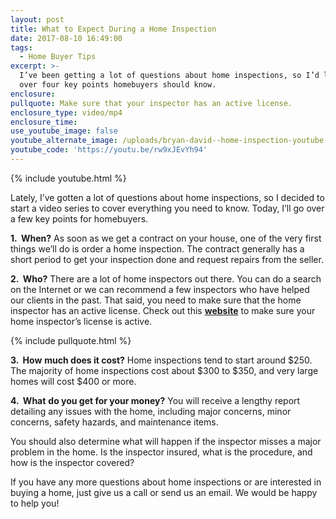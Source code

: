 ```yaml
---
layout: post
title: What to Expect During a Home Inspection
date: 2017-08-10 16:49:00
tags:
  - Home Buyer Tips
excerpt: >-
  I’ve been getting a lot of questions about home inspections, so I’d like to go
  over four key points homebuyers should know.
enclosure:
pullquote: Make sure that your inspector has an active license.
enclosure_type: video/mp4
enclosure_time:
use_youtube_image: false
youtube_alternate_image: /uploads/bryan-david--home-inspection-youtube.jpg
youtube_code: 'https://youtu.be/rw9xJEvYh94'
---
```



{% include youtube.html %}

Lately, I’ve gotten a lot of questions about home inspections, so I decided to start a video series to cover everything you need to know. Today, I’ll go over a few key points for homebuyers.

**1. &nbsp;When?** As soon as we get a contract on your house, one of the very first things we’ll do is order a home inspection. The contract generally has a short period to get your inspection done and request repairs from the seller.

**2. &nbsp;Who?** There are a lot of home inspectors out there. You can do a search on the Internet or we can recommend a few inspectors who have helped our clients in the past. That said, you need to make sure that the home inspector has an active license. Check out this **[website](http://www.mrec.state.ms.us/)** to make sure your home inspector’s license is active.

{% include pullquote.html %}

**3. &nbsp;How** **much does it cost?** Home inspections tend to start around $250. The majority of home inspections cost about $300 to $350, and very large homes will cost $400 or more.

**4. &nbsp;What** **do you get for your money?** You will receive a lengthy report detailing any issues with the home, including major concerns, minor concerns, safety hazards, and maintenance items.

You should also determine what will happen if the inspector misses a major problem in the home. Is the inspector insured, what is the procedure, and how is the inspector covered?

If you have any more questions about home inspections or are interested in buying a home, just give us a call or send us an email. We would be happy to help you!